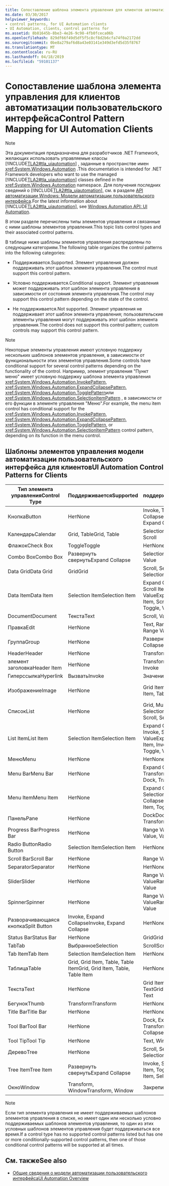 ```yaml
---
title: Сопоставление шаблона элемента управления для клиентов автоматизации пользовательского интерфейса
ms.date: 03/30/2017
helpviewer_keywords:
- control patterns, for UI Automation clients
- UI Automation, clients, control patterns for
ms.assetid: 8b81645b-8be3-4e26-9c98-4fb0fceca06b
ms.openlocfilehash: 829df66f49d5df5f5c8cf8d2b6cfa74f0a2172dd
ms.sourcegitcommit: 0be8a279af6d8a43e03141e349d3efd5d35f8767
ms.translationtype: MT
ms.contentlocale: ru-RU
ms.lasthandoff: 04/18/2019
ms.locfileid: "59101137"
---
```

# <a name="control-pattern-mapping-for-ui-automation-clients"></a><span data-ttu-id="39711-102">Сопоставление шаблона элемента управления для клиентов автоматизации пользовательского интерфейса</span><span class="sxs-lookup"><span data-stu-id="39711-102">Control Pattern Mapping for UI Automation Clients</span></span>
> [!NOTE]
>  <span data-ttu-id="39711-103">Эта документация предназначена для разработчиков .NET Framework, желающих использовать управляемые классы [!INCLUDE[TLA2#tla_uiautomation](../../../includes/tla2sharptla-uiautomation-md.md)] , заданные в пространстве имен <xref:System.Windows.Automation> .</span><span class="sxs-lookup"><span data-stu-id="39711-103">This documentation is intended for .NET Framework developers who want to use the managed [!INCLUDE[TLA2#tla_uiautomation](../../../includes/tla2sharptla-uiautomation-md.md)] classes defined in the <xref:System.Windows.Automation> namespace.</span></span> <span data-ttu-id="39711-104">Для получения последних сведений о [!INCLUDE[TLA2#tla_uiautomation](../../../includes/tla2sharptla-uiautomation-md.md)], см. в разделе [API автоматизации Windows: Модели автоматизации пользовательского интерфейса](https://go.microsoft.com/fwlink/?LinkID=156746).</span><span class="sxs-lookup"><span data-stu-id="39711-104">For the latest information about [!INCLUDE[TLA2#tla_uiautomation](../../../includes/tla2sharptla-uiautomation-md.md)], see [Windows Automation API: UI Automation](https://go.microsoft.com/fwlink/?LinkID=156746).</span></span>  
  
 <span data-ttu-id="39711-105">В этом разделе перечислены типы элементов управления и связанные с ними шаблоны элементов управления.</span><span class="sxs-lookup"><span data-stu-id="39711-105">This topic lists control types and their associated control patterns.</span></span>  
  
 <span data-ttu-id="39711-106">В таблице ниже шаблоны элементов управления распределены по следующим категориям.</span><span class="sxs-lookup"><span data-stu-id="39711-106">The following table organizes the control patterns into the following categories:</span></span>  
  
-   <span data-ttu-id="39711-107">Поддерживается.</span><span class="sxs-lookup"><span data-stu-id="39711-107">Supported.</span></span> <span data-ttu-id="39711-108">Элемент управления должен поддерживать этот шаблон элемента управления.</span><span class="sxs-lookup"><span data-stu-id="39711-108">The control must support this control pattern.</span></span>  
  
-   <span data-ttu-id="39711-109">Условно поддерживается.</span><span class="sxs-lookup"><span data-stu-id="39711-109">Conditional support.</span></span> <span data-ttu-id="39711-110">Элемент управления может поддерживать этот шаблон элемента управления в зависимости от состояния элемента управления.</span><span class="sxs-lookup"><span data-stu-id="39711-110">The control may support this control pattern depending on the state of the control.</span></span>  
  
-   <span data-ttu-id="39711-111">Не поддерживается.</span><span class="sxs-lookup"><span data-stu-id="39711-111">Not supported.</span></span> <span data-ttu-id="39711-112">Элемент управления не поддерживает этот шаблон элемента управления; пользовательские элементы управления могут поддерживать этот шаблон элемента управления.</span><span class="sxs-lookup"><span data-stu-id="39711-112">The control does not support this control pattern; custom controls may support this control pattern.</span></span>  
  
> [!NOTE]
>  <span data-ttu-id="39711-113">Некоторые элементы управления имеют условную поддержку нескольких шаблонов элементов управления, в зависимости от функциональности этих элементов управления.</span><span class="sxs-lookup"><span data-stu-id="39711-113">Some controls have conditional support for several control patterns depending on the functionality of the control.</span></span> <span data-ttu-id="39711-114">Например, элемент управления "Пункт меню" имеет условную поддержку шаблона элемента управления <xref:System.Windows.Automation.InvokePattern>, <xref:System.Windows.Automation.ExpandCollapsePattern>, <xref:System.Windows.Automation.TogglePattern>или <xref:System.Windows.Automation.SelectionItemPattern> , в зависимости от его функции в элементе управления "Меню".</span><span class="sxs-lookup"><span data-stu-id="39711-114">For example, the menu item control has conditional support for the <xref:System.Windows.Automation.InvokePattern>, <xref:System.Windows.Automation.ExpandCollapsePattern>, <xref:System.Windows.Automation.TogglePattern>, or <xref:System.Windows.Automation.SelectionItemPattern> control pattern, depending on its function in the menu control.</span></span>  
  
<a name="control_mapping_clients"></a>   
## <a name="ui-automation-control-patterns-for-clients"></a><span data-ttu-id="39711-115">Шаблоны элементов управления модели автоматизации пользовательского интерфейса для клиентов</span><span class="sxs-lookup"><span data-stu-id="39711-115">UI Automation Control Patterns for Clients</span></span>  
  
|<span data-ttu-id="39711-116">Тип элемента управления</span><span class="sxs-lookup"><span data-stu-id="39711-116">Control Type</span></span>|<span data-ttu-id="39711-117">Поддерживается</span><span class="sxs-lookup"><span data-stu-id="39711-117">Supported</span></span>|<span data-ttu-id="39711-118">Условно поддерживается</span><span class="sxs-lookup"><span data-stu-id="39711-118">Conditional Support</span></span>|<span data-ttu-id="39711-119">Не поддерживается</span><span class="sxs-lookup"><span data-stu-id="39711-119">Not Supported</span></span>|  
|------------------|---------------|-------------------------|-------------------|  
|<span data-ttu-id="39711-120">Кнопка</span><span class="sxs-lookup"><span data-stu-id="39711-120">Button</span></span>|<span data-ttu-id="39711-121">Нет</span><span class="sxs-lookup"><span data-stu-id="39711-121">None</span></span>|<span data-ttu-id="39711-122">Invoke, Toggle, Expand Collapse</span><span class="sxs-lookup"><span data-stu-id="39711-122">Invoke, Toggle, Expand Collapse</span></span>|<span data-ttu-id="39711-123">Нет</span><span class="sxs-lookup"><span data-stu-id="39711-123">None</span></span>|  
|<span data-ttu-id="39711-124">Календарь</span><span class="sxs-lookup"><span data-stu-id="39711-124">Calendar</span></span>|<span data-ttu-id="39711-125">Grid, Table</span><span class="sxs-lookup"><span data-stu-id="39711-125">Grid, Table</span></span>|<span data-ttu-id="39711-126">Selection, Scroll</span><span class="sxs-lookup"><span data-stu-id="39711-126">Selection, Scroll</span></span>|<span data-ttu-id="39711-127">Значение</span><span class="sxs-lookup"><span data-stu-id="39711-127">Value</span></span>|  
|<span data-ttu-id="39711-128">Флажок</span><span class="sxs-lookup"><span data-stu-id="39711-128">Check Box</span></span>|<span data-ttu-id="39711-129">Toggle</span><span class="sxs-lookup"><span data-stu-id="39711-129">Toggle</span></span>|<span data-ttu-id="39711-130">Нет</span><span class="sxs-lookup"><span data-stu-id="39711-130">None</span></span>|<span data-ttu-id="39711-131">Нет</span><span class="sxs-lookup"><span data-stu-id="39711-131">None</span></span>|  
|<span data-ttu-id="39711-132">Combo Box</span><span class="sxs-lookup"><span data-stu-id="39711-132">Combo Box</span></span>|<span data-ttu-id="39711-133">Развернуть свернуть</span><span class="sxs-lookup"><span data-stu-id="39711-133">Expand Collapse</span></span>|<span data-ttu-id="39711-134">Selection, Value</span><span class="sxs-lookup"><span data-stu-id="39711-134">Selection, Value</span></span>|<span data-ttu-id="39711-135">Scroll</span><span class="sxs-lookup"><span data-stu-id="39711-135">Scroll</span></span>|  
|<span data-ttu-id="39711-136">Data Grid</span><span class="sxs-lookup"><span data-stu-id="39711-136">Data Grid</span></span>|<span data-ttu-id="39711-137">Grid</span><span class="sxs-lookup"><span data-stu-id="39711-137">Grid</span></span>|<span data-ttu-id="39711-138">Scroll, Selection, Table</span><span class="sxs-lookup"><span data-stu-id="39711-138">Scroll, Selection, Table</span></span>|<span data-ttu-id="39711-139">Нет</span><span class="sxs-lookup"><span data-stu-id="39711-139">None</span></span>|  
|<span data-ttu-id="39711-140">Data Item</span><span class="sxs-lookup"><span data-stu-id="39711-140">Data Item</span></span>|<span data-ttu-id="39711-141">Selection Item</span><span class="sxs-lookup"><span data-stu-id="39711-141">Selection Item</span></span>|<span data-ttu-id="39711-142">Expand Collapse, Grid Item, Scroll Item, Table, Toggle, Value</span><span class="sxs-lookup"><span data-stu-id="39711-142">Expand Collapse, Grid Item, Scroll Item, Table, Toggle, Value</span></span>|<span data-ttu-id="39711-143">Нет</span><span class="sxs-lookup"><span data-stu-id="39711-143">None</span></span>|  
|<span data-ttu-id="39711-144">Document</span><span class="sxs-lookup"><span data-stu-id="39711-144">Document</span></span>|<span data-ttu-id="39711-145">Текста</span><span class="sxs-lookup"><span data-stu-id="39711-145">Text</span></span>|<span data-ttu-id="39711-146">Scroll, Value</span><span class="sxs-lookup"><span data-stu-id="39711-146">Scroll, Value</span></span>|<span data-ttu-id="39711-147">Нет</span><span class="sxs-lookup"><span data-stu-id="39711-147">None</span></span>|  
|<span data-ttu-id="39711-148">Правка</span><span class="sxs-lookup"><span data-stu-id="39711-148">Edit</span></span>|<span data-ttu-id="39711-149">Нет</span><span class="sxs-lookup"><span data-stu-id="39711-149">None</span></span>|<span data-ttu-id="39711-150">Text, Range Value, Value</span><span class="sxs-lookup"><span data-stu-id="39711-150">Text, Range Value, Value</span></span>|<span data-ttu-id="39711-151">Нет</span><span class="sxs-lookup"><span data-stu-id="39711-151">None</span></span>|  
|<span data-ttu-id="39711-152">Группа</span><span class="sxs-lookup"><span data-stu-id="39711-152">Group</span></span>|<span data-ttu-id="39711-153">Нет</span><span class="sxs-lookup"><span data-stu-id="39711-153">None</span></span>|<span data-ttu-id="39711-154">Развернуть свернуть</span><span class="sxs-lookup"><span data-stu-id="39711-154">Expand Collapse</span></span>|<span data-ttu-id="39711-155">Нет</span><span class="sxs-lookup"><span data-stu-id="39711-155">None</span></span>|  
|<span data-ttu-id="39711-156">Header</span><span class="sxs-lookup"><span data-stu-id="39711-156">Header</span></span>|<span data-ttu-id="39711-157">Нет</span><span class="sxs-lookup"><span data-stu-id="39711-157">None</span></span>|<span data-ttu-id="39711-158">Transform</span><span class="sxs-lookup"><span data-stu-id="39711-158">Transform</span></span>|<span data-ttu-id="39711-159">Нет</span><span class="sxs-lookup"><span data-stu-id="39711-159">None</span></span>|  
|<span data-ttu-id="39711-160">элемент заголовка</span><span class="sxs-lookup"><span data-stu-id="39711-160">Header Item</span></span>|<span data-ttu-id="39711-161">Нет</span><span class="sxs-lookup"><span data-stu-id="39711-161">None</span></span>|<span data-ttu-id="39711-162">Transform, Invoke</span><span class="sxs-lookup"><span data-stu-id="39711-162">Transform, Invoke</span></span>|<span data-ttu-id="39711-163">Нет</span><span class="sxs-lookup"><span data-stu-id="39711-163">None</span></span>|  
|<span data-ttu-id="39711-164">Гиперссылка</span><span class="sxs-lookup"><span data-stu-id="39711-164">Hyperlink</span></span>|<span data-ttu-id="39711-165">Вызвать</span><span class="sxs-lookup"><span data-stu-id="39711-165">Invoke</span></span>|<span data-ttu-id="39711-166">Значение</span><span class="sxs-lookup"><span data-stu-id="39711-166">Value</span></span>|<span data-ttu-id="39711-167">Нет</span><span class="sxs-lookup"><span data-stu-id="39711-167">None</span></span>|  
|<span data-ttu-id="39711-168">Изображение</span><span class="sxs-lookup"><span data-stu-id="39711-168">Image</span></span>|<span data-ttu-id="39711-169">Нет</span><span class="sxs-lookup"><span data-stu-id="39711-169">None</span></span>|<span data-ttu-id="39711-170">Grid Item, Table Item</span><span class="sxs-lookup"><span data-stu-id="39711-170">Grid Item, Table Item</span></span>|<span data-ttu-id="39711-171">Invoke, Selection Item</span><span class="sxs-lookup"><span data-stu-id="39711-171">Invoke, Selection Item</span></span>|  
|<span data-ttu-id="39711-172">Список</span><span class="sxs-lookup"><span data-stu-id="39711-172">List</span></span>|<span data-ttu-id="39711-173">Нет</span><span class="sxs-lookup"><span data-stu-id="39711-173">None</span></span>|<span data-ttu-id="39711-174">Grid, Multiple View, Scroll, Selection</span><span class="sxs-lookup"><span data-stu-id="39711-174">Grid, Multiple View, Scroll, Selection</span></span>|<span data-ttu-id="39711-175">Таблица</span><span class="sxs-lookup"><span data-stu-id="39711-175">Table</span></span>|  
|<span data-ttu-id="39711-176">List Item</span><span class="sxs-lookup"><span data-stu-id="39711-176">List Item</span></span>|<span data-ttu-id="39711-177">Selection Item</span><span class="sxs-lookup"><span data-stu-id="39711-177">Selection Item</span></span>|<span data-ttu-id="39711-178">Expand Collapse, Grid Item, Invoke, Scroll Item, Toggle, Value</span><span class="sxs-lookup"><span data-stu-id="39711-178">Expand Collapse, Grid Item, Invoke, Scroll Item, Toggle, Value</span></span>|<span data-ttu-id="39711-179">Нет</span><span class="sxs-lookup"><span data-stu-id="39711-179">None</span></span>|  
|<span data-ttu-id="39711-180">Меню</span><span class="sxs-lookup"><span data-stu-id="39711-180">Menu</span></span>|<span data-ttu-id="39711-181">Нет</span><span class="sxs-lookup"><span data-stu-id="39711-181">None</span></span>|<span data-ttu-id="39711-182">Нет</span><span class="sxs-lookup"><span data-stu-id="39711-182">None</span></span>|<span data-ttu-id="39711-183">Нет</span><span class="sxs-lookup"><span data-stu-id="39711-183">None</span></span>|  
|<span data-ttu-id="39711-184">Menu Bar</span><span class="sxs-lookup"><span data-stu-id="39711-184">Menu Bar</span></span>|<span data-ttu-id="39711-185">Нет</span><span class="sxs-lookup"><span data-stu-id="39711-185">None</span></span>|<span data-ttu-id="39711-186">Expand Collapse, Dock, Transform</span><span class="sxs-lookup"><span data-stu-id="39711-186">Expand Collapse, Dock, Transform</span></span>|<span data-ttu-id="39711-187">Нет</span><span class="sxs-lookup"><span data-stu-id="39711-187">None</span></span>|  
|<span data-ttu-id="39711-188">Menu Item</span><span class="sxs-lookup"><span data-stu-id="39711-188">Menu Item</span></span>|<span data-ttu-id="39711-189">Нет</span><span class="sxs-lookup"><span data-stu-id="39711-189">None</span></span>|<span data-ttu-id="39711-190">Expand Collapse, Invoke, Selection Item, Toggle</span><span class="sxs-lookup"><span data-stu-id="39711-190">Expand Collapse, Invoke, Selection Item, Toggle</span></span>|<span data-ttu-id="39711-191">Нет</span><span class="sxs-lookup"><span data-stu-id="39711-191">None</span></span>|  
|<span data-ttu-id="39711-192">Панель</span><span class="sxs-lookup"><span data-stu-id="39711-192">Pane</span></span>|<span data-ttu-id="39711-193">Нет</span><span class="sxs-lookup"><span data-stu-id="39711-193">None</span></span>|<span data-ttu-id="39711-194">Dock</span><span class="sxs-lookup"><span data-stu-id="39711-194">Dock.</span></span> <span data-ttu-id="39711-195">Scroll, Transform</span><span class="sxs-lookup"><span data-stu-id="39711-195">Scroll, Transform</span></span>|<span data-ttu-id="39711-196">Окно</span><span class="sxs-lookup"><span data-stu-id="39711-196">Window</span></span>|  
|<span data-ttu-id="39711-197">Progress Bar</span><span class="sxs-lookup"><span data-stu-id="39711-197">Progress Bar</span></span>|<span data-ttu-id="39711-198">Нет</span><span class="sxs-lookup"><span data-stu-id="39711-198">None</span></span>|<span data-ttu-id="39711-199">Range Value, Value</span><span class="sxs-lookup"><span data-stu-id="39711-199">Range Value, Value</span></span>|<span data-ttu-id="39711-200">Нет</span><span class="sxs-lookup"><span data-stu-id="39711-200">None</span></span>|  
|<span data-ttu-id="39711-201">Radio Button</span><span class="sxs-lookup"><span data-stu-id="39711-201">Radio Button</span></span>|<span data-ttu-id="39711-202">Selection Item</span><span class="sxs-lookup"><span data-stu-id="39711-202">Selection Item</span></span>|<span data-ttu-id="39711-203">Нет</span><span class="sxs-lookup"><span data-stu-id="39711-203">None</span></span>|<span data-ttu-id="39711-204">Toggle</span><span class="sxs-lookup"><span data-stu-id="39711-204">Toggle</span></span>|  
|<span data-ttu-id="39711-205">Scroll Bar</span><span class="sxs-lookup"><span data-stu-id="39711-205">Scroll Bar</span></span>|<span data-ttu-id="39711-206">Нет</span><span class="sxs-lookup"><span data-stu-id="39711-206">None</span></span>|<span data-ttu-id="39711-207">Range Value</span><span class="sxs-lookup"><span data-stu-id="39711-207">Range Value</span></span>|<span data-ttu-id="39711-208">Scroll</span><span class="sxs-lookup"><span data-stu-id="39711-208">Scroll</span></span>|  
|<span data-ttu-id="39711-209">Separator</span><span class="sxs-lookup"><span data-stu-id="39711-209">Separator</span></span>|<span data-ttu-id="39711-210">Нет</span><span class="sxs-lookup"><span data-stu-id="39711-210">None</span></span>|<span data-ttu-id="39711-211">Нет</span><span class="sxs-lookup"><span data-stu-id="39711-211">None</span></span>|<span data-ttu-id="39711-212">Нет</span><span class="sxs-lookup"><span data-stu-id="39711-212">None</span></span>|  
|<span data-ttu-id="39711-213">Slider</span><span class="sxs-lookup"><span data-stu-id="39711-213">Slider</span></span>|<span data-ttu-id="39711-214">Нет</span><span class="sxs-lookup"><span data-stu-id="39711-214">None</span></span>|<span data-ttu-id="39711-215">Range Value, Selection, Value</span><span class="sxs-lookup"><span data-stu-id="39711-215">Range Value, Selection, Value</span></span>|<span data-ttu-id="39711-216">Нет</span><span class="sxs-lookup"><span data-stu-id="39711-216">None</span></span>|  
|<span data-ttu-id="39711-217">Spinner</span><span class="sxs-lookup"><span data-stu-id="39711-217">Spinner</span></span>|<span data-ttu-id="39711-218">Нет</span><span class="sxs-lookup"><span data-stu-id="39711-218">None</span></span>|<span data-ttu-id="39711-219">Range Value, Selection, Value</span><span class="sxs-lookup"><span data-stu-id="39711-219">Range Value, Selection, Value</span></span>|<span data-ttu-id="39711-220">Нет</span><span class="sxs-lookup"><span data-stu-id="39711-220">None</span></span>|  
|<span data-ttu-id="39711-221">Разворачивающаяся кнопка</span><span class="sxs-lookup"><span data-stu-id="39711-221">Split Button</span></span>|<span data-ttu-id="39711-222">Invoke, Expand Collapse</span><span class="sxs-lookup"><span data-stu-id="39711-222">Invoke, Expand Collapse</span></span>|<span data-ttu-id="39711-223">Нет</span><span class="sxs-lookup"><span data-stu-id="39711-223">None</span></span>|<span data-ttu-id="39711-224">Нет</span><span class="sxs-lookup"><span data-stu-id="39711-224">None</span></span>|  
|<span data-ttu-id="39711-225">Status Bar</span><span class="sxs-lookup"><span data-stu-id="39711-225">Status Bar</span></span>|<span data-ttu-id="39711-226">Нет</span><span class="sxs-lookup"><span data-stu-id="39711-226">None</span></span>|<span data-ttu-id="39711-227">Grid</span><span class="sxs-lookup"><span data-stu-id="39711-227">Grid</span></span>|<span data-ttu-id="39711-228">Нет</span><span class="sxs-lookup"><span data-stu-id="39711-228">None</span></span>|  
|<span data-ttu-id="39711-229">Tab</span><span class="sxs-lookup"><span data-stu-id="39711-229">Tab</span></span>|<span data-ttu-id="39711-230">Выбранное</span><span class="sxs-lookup"><span data-stu-id="39711-230">Selection</span></span>|<span data-ttu-id="39711-231">Scroll</span><span class="sxs-lookup"><span data-stu-id="39711-231">Scroll</span></span>|<span data-ttu-id="39711-232">Нет</span><span class="sxs-lookup"><span data-stu-id="39711-232">None</span></span>|  
|<span data-ttu-id="39711-233">Tab Item</span><span class="sxs-lookup"><span data-stu-id="39711-233">Tab Item</span></span>|<span data-ttu-id="39711-234">Selection Item</span><span class="sxs-lookup"><span data-stu-id="39711-234">Selection Item</span></span>|<span data-ttu-id="39711-235">Нет</span><span class="sxs-lookup"><span data-stu-id="39711-235">None</span></span>|<span data-ttu-id="39711-236">Вызвать</span><span class="sxs-lookup"><span data-stu-id="39711-236">Invoke</span></span>|  
|<span data-ttu-id="39711-237">Таблица</span><span class="sxs-lookup"><span data-stu-id="39711-237">Table</span></span>|<span data-ttu-id="39711-238">Grid, Grid Item, Table, Table Item</span><span class="sxs-lookup"><span data-stu-id="39711-238">Grid, Grid Item, Table, Table Item</span></span>|<span data-ttu-id="39711-239">Нет</span><span class="sxs-lookup"><span data-stu-id="39711-239">None</span></span>|<span data-ttu-id="39711-240">Нет</span><span class="sxs-lookup"><span data-stu-id="39711-240">None</span></span>|  
|<span data-ttu-id="39711-241">Текста</span><span class="sxs-lookup"><span data-stu-id="39711-241">Text</span></span>|<span data-ttu-id="39711-242">Нет</span><span class="sxs-lookup"><span data-stu-id="39711-242">None</span></span>|<span data-ttu-id="39711-243">Grid Item, Table Item, Text</span><span class="sxs-lookup"><span data-stu-id="39711-243">Grid Item, Table Item, Text</span></span>|<span data-ttu-id="39711-244">Значение</span><span class="sxs-lookup"><span data-stu-id="39711-244">Value</span></span>|  
|<span data-ttu-id="39711-245">Бегунок</span><span class="sxs-lookup"><span data-stu-id="39711-245">Thumb</span></span>|<span data-ttu-id="39711-246">Transform</span><span class="sxs-lookup"><span data-stu-id="39711-246">Transform</span></span>|<span data-ttu-id="39711-247">Нет</span><span class="sxs-lookup"><span data-stu-id="39711-247">None</span></span>|<span data-ttu-id="39711-248">Нет</span><span class="sxs-lookup"><span data-stu-id="39711-248">None</span></span>|  
|<span data-ttu-id="39711-249">Title Bar</span><span class="sxs-lookup"><span data-stu-id="39711-249">Title Bar</span></span>|<span data-ttu-id="39711-250">Нет</span><span class="sxs-lookup"><span data-stu-id="39711-250">None</span></span>|<span data-ttu-id="39711-251">Нет</span><span class="sxs-lookup"><span data-stu-id="39711-251">None</span></span>|<span data-ttu-id="39711-252">Нет</span><span class="sxs-lookup"><span data-stu-id="39711-252">None</span></span>|  
|<span data-ttu-id="39711-253">Tool Bar</span><span class="sxs-lookup"><span data-stu-id="39711-253">Tool Bar</span></span>|<span data-ttu-id="39711-254">Нет</span><span class="sxs-lookup"><span data-stu-id="39711-254">None</span></span>|<span data-ttu-id="39711-255">Dock, Expand Collapse, Transform</span><span class="sxs-lookup"><span data-stu-id="39711-255">Dock, Expand Collapse, Transform</span></span>|<span data-ttu-id="39711-256">Нет</span><span class="sxs-lookup"><span data-stu-id="39711-256">None</span></span>|  
|<span data-ttu-id="39711-257">Tool Tip</span><span class="sxs-lookup"><span data-stu-id="39711-257">Tool Tip</span></span>|<span data-ttu-id="39711-258">Нет</span><span class="sxs-lookup"><span data-stu-id="39711-258">None</span></span>|<span data-ttu-id="39711-259">Text, Window</span><span class="sxs-lookup"><span data-stu-id="39711-259">Text, Window</span></span>|<span data-ttu-id="39711-260">Нет</span><span class="sxs-lookup"><span data-stu-id="39711-260">None</span></span>|  
|<span data-ttu-id="39711-261">Дерево</span><span class="sxs-lookup"><span data-stu-id="39711-261">Tree</span></span>|<span data-ttu-id="39711-262">Нет</span><span class="sxs-lookup"><span data-stu-id="39711-262">None</span></span>|<span data-ttu-id="39711-263">Scroll, Selection</span><span class="sxs-lookup"><span data-stu-id="39711-263">Scroll, Selection</span></span>|<span data-ttu-id="39711-264">Нет</span><span class="sxs-lookup"><span data-stu-id="39711-264">None</span></span>|  
|<span data-ttu-id="39711-265">Tree Item</span><span class="sxs-lookup"><span data-stu-id="39711-265">Tree Item</span></span>|<span data-ttu-id="39711-266">Развернуть свернуть</span><span class="sxs-lookup"><span data-stu-id="39711-266">Expand Collapse</span></span>|<span data-ttu-id="39711-267">Invoke, Scroll Item, Selection Item, Toggle</span><span class="sxs-lookup"><span data-stu-id="39711-267">Invoke, Scroll Item, Selection Item, Toggle</span></span>|<span data-ttu-id="39711-268">Нет</span><span class="sxs-lookup"><span data-stu-id="39711-268">None</span></span>|  
|<span data-ttu-id="39711-269">Окно</span><span class="sxs-lookup"><span data-stu-id="39711-269">Window</span></span>|<span data-ttu-id="39711-270">Transform, Window</span><span class="sxs-lookup"><span data-stu-id="39711-270">Transform, Window</span></span>|<span data-ttu-id="39711-271">Закрепить</span><span class="sxs-lookup"><span data-stu-id="39711-271">Dock</span></span>|<span data-ttu-id="39711-272">Нет</span><span class="sxs-lookup"><span data-stu-id="39711-272">None</span></span>|  
  
> [!NOTE]
>  <span data-ttu-id="39711-273">Если тип элемента управления не имеет поддерживаемых шаблонов элементов управления в списке, но имеет один или несколько условно поддерживаемых шаблонов элементов управления, то один из этих условных шаблонов элементов управления будет поддерживаться все время.</span><span class="sxs-lookup"><span data-stu-id="39711-273">If a control type has no supported control patterns listed but has one or more conditionally-supported control patterns, then one of those conditional control patterns will be supported at all times.</span></span>  
  
## <a name="see-also"></a><span data-ttu-id="39711-274">См. также</span><span class="sxs-lookup"><span data-stu-id="39711-274">See also</span></span>

- [<span data-ttu-id="39711-275">Общие сведения о модели автоматизации пользовательского интерфейса</span><span class="sxs-lookup"><span data-stu-id="39711-275">UI Automation Overview</span></span>](../../../docs/framework/ui-automation/ui-automation-overview.md)
